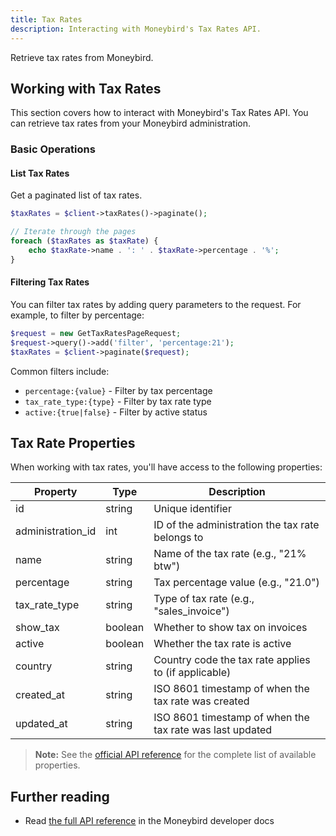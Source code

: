 ```yaml
---
title: Tax Rates
description: Interacting with Moneybird's Tax Rates API.
---
```


Retrieve tax rates from Moneybird.

## Working with Tax Rates

This section covers how to interact with Moneybird's Tax Rates API. You can retrieve tax rates from your Moneybird administration.

### Basic Operations

#### List Tax Rates

Get a paginated list of tax rates.

```php
$taxRates = $client->taxRates()->paginate();

// Iterate through the pages
foreach ($taxRates as $taxRate) {
    echo $taxRate->name . ': ' . $taxRate->percentage . '%';
}
```

#### Filtering Tax Rates

You can filter tax rates by adding query parameters to the request. For example, to filter by percentage:

```php
$request = new GetTaxRatesPageRequest;
$request->query()->add('filter', 'percentage:21');
$taxRates = $client->paginate($request);
```

Common filters include:
- `percentage:{value}` - Filter by tax percentage
- `tax_rate_type:{type}` - Filter by tax rate type
- `active:{true|false}` - Filter by active status

## Tax Rate Properties

When working with tax rates, you'll have access to the following properties:

| Property | Type | Description |
|----------|------|-------------|
| id | string | Unique identifier |
| administration_id | int | ID of the administration the tax rate belongs to |
| name | string | Name of the tax rate (e.g., "21% btw") |
| percentage | string | Tax percentage value (e.g., "21.0") |
| tax_rate_type | string | Type of tax rate (e.g., "sales_invoice") |
| show_tax | boolean | Whether to show tax on invoices |
| active | boolean | Whether the tax rate is active |
| country | string | Country code the tax rate applies to (if applicable) |
| created_at | string | ISO 8601 timestamp of when the tax rate was created |
| updated_at | string | ISO 8601 timestamp of when the tax rate was last updated |

> **Note:** See the [official API reference](https://developer.moneybird.com/api/tax_rates/) for the complete list of available properties.

## Further reading

- Read [the full API reference](https://developer.moneybird.com/api/tax_rates/) in the Moneybird developer docs
